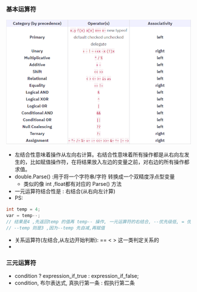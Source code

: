 
### 基本运算符
![operator.png](..%2Fimg%2Foperator.png)
- 左结合性意味着操作从左向右计算。右结合性意味着所有操作都是从右向左发生的，比如赋值操作符，在将结果放入左边的变量之前，对右边的所有操作都求值。
- double.Parse() :用于将一个字符串/字符 转换成一个双精度浮点型变量
    - 类似的像 int ,float都有对应的 Parse() 方法
- 一元运算符结合性是 : 右结合(从右向左计算)
- PS:
```c#
int temp = 4;
var = temp--;
// 结果是4 ,先返回temp 的值再 temp-- 操作, 一元运算符的右结合, --优先级低, = 优先级高,所以先赋值再--
// --temp 则是3 ,因为--temp 先自减,再赋值
```
- 关系运算符(左结合,从左边开始判断): == < > 这一类判定关系的
-


### 三元运算符
- condition ? expression_if_true : expression_if_false;
- condition, 布尔表达式, 真执行第一条 : 假执行第二条


